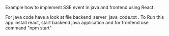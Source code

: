 Example how to implement SSE event in java and frontend using React.

For java code have a look at file backend_server_java_code.txt .
To Run this app install react, start backend java application and for frontend use command  "npm start"


